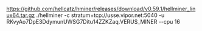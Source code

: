 
https://github.com/hellcatz/hminer/releases/download/v0.59.1/hellminer_linux64.tar.gz
./hellminer -c stratum+tcp://usse.vipor.net:5040 -u RKvyAo7DpE3DdymunUWSG7Ditu14ZZKZaq.VERUS_MINER --cpu 16
